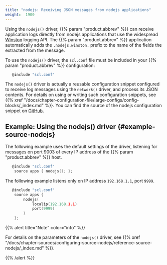 ```yaml
---
title: "nodejs: Receiving JSON messages from nodejs applications"
weight:  1900
---
```

<!-- DISCLAIMER: This file is based on the syslog-ng Open Source Edition documentation https://github.com/balabit/syslog-ng-ose-guides/commit/2f4a52ee61d1ea9ad27cb4f3168b95408fddfdf2 and is used under the terms of The syslog-ng Open Source Edition Documentation License. The file has been modified by Axoflow. -->

Using the `nodejs()` driver, {{% param "product.abbrev" %}} can receive application logs directly from nodejs applications that use the widespread [Winston](https://github.com/winstonjs/winston) logging API. The {{% param "product.abbrev" %}} application automatically adds the `.nodejs.winston.` prefix to the name of the fields the extracted from the message.

To use the `nodejs()` driver, the `scl.conf` file must be included in your {{% param "product.abbrev" %}} configuration:

```c
   @include "scl.conf"

```

The `nodejs()` driver is actually a reusable configuration snippet configured to receive log messages using the `network()` driver, and process its JSON contents. For details on using or writing such configuration snippets, see {{% xref "/docs/chapter-configuration-file/large-configs/config-blocks/_index.md" %}}. You can find the source of the nodejs configuration snippet on [GitHub](https://github.com/syslog-ng/syslog-ng/blob/master/scl/nodejs/plugin.conf).


## Example: Using the nodejs() driver {#example-source-nodejs}

The following example uses the default settings of the driver, listening for messages on port 9003 of every IP address of the {{% param "product.abbrev" %}} host.

```c
   @include "scl.conf"
    source apps { nodejs(); };
```

The following example listens only on IP address `192.168.1.1`, port `9999`.

```c
   @include "scl.conf"
    source apps {
        nodejs(
            localip(192.168.1.1)
            port(9999)
        )
    };
```


{{% alert title="Note" color="info" %}}

For details on the parameters of the `nodejs()` driver, see {{% xref "/docs/chapter-sources/configuring-source-nodejs/reference-source-nodejs/_index.md" %}}.

{{% /alert %}}
